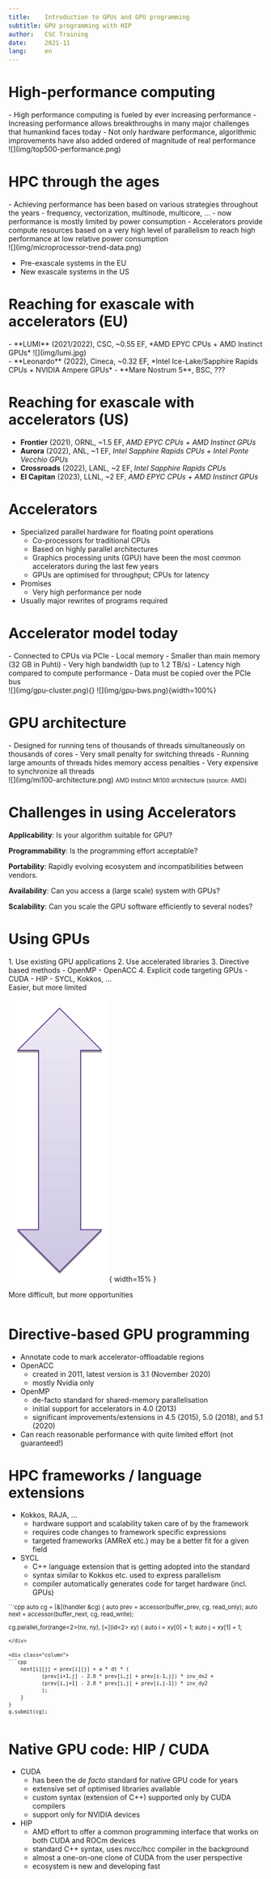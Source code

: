 ```yaml
---
title:    Introduction to GPUs and GPU programming
subtitle: GPU programming with HIP
author:   CSC Training
date:     2021-11
lang:     en
---
```


# High-performance computing

<div class="column">
- High performance computing is fueled by ever increasing performance
- Increasing performance allows breakthroughs in many major challenges that
  humankind faces today
- Not only hardware performance, algorithmic improvements have also added
  ordered of magnitude of real performance
</div>

<div class="column">
![](img/top500-performance.png)
</div>


# HPC through the ages

<div class="column">
- Achieving performance has been based on various strategies throughout the
  years
    - frequency, vectorization, multinode, multicore, ...
    - now performance is mostly limited by power consumption
- Accelerators provide compute resources based on a very high level of
  parallelism to reach high performance at low relative power consumption
</div>

<div class="column">
![](img/microprocessor-trend-data.png)
</div>

- Pre-exascale systems in the EU
- New exascale systems in the US

# Reaching for exascale with accelerators (EU)

<div class="column">
- **LUMI** (2021/2022), CSC, ~0.55 EF, *AMD EPYC CPUs + AMD Instinct GPUs*
![](img/lumi.jpg)
</div>

<div class="column">
- **Leonardo** (2022), Cineca, ~0.32 EF,
  *Intel Ice-Lake/Sapphire Rapids CPUs + NVIDIA Ampere GPUs*
- **Mare Nostrum 5**, BSC, ???
</div>

# Reaching for exascale with accelerators (US)

- **Frontier** (2021), ORNL, ~1.5 EF, *AMD EPYC CPUs + AMD Instinct GPUs*
- **Aurora** (2022), ANL, ~1 EF,
  *Intel Sapphire Rapids CPUs + Intel Ponte Vecchio GPUs*
- **Crossroads** (2022), LANL, ~2 EF, *Intel Sapphire Rapids CPUs*
- **El Capitan** (2023), LLNL, ~2 EF, *AMD EPYC CPUs + AMD Instinct GPUs*


# Accelerators

- Specialized parallel hardware for floating point operations
    - Co-processors for traditional CPUs
    - Based on highly parallel architectures
    - Graphics processing units (GPU) have been the most common accelerators
      during the last few years
    - GPUs are optimised for throughput; CPUs for latency
- Promises
    - Very high performance per node
- Usually major rewrites of programs required


# Accelerator model today

<div class="column">
- Connected to CPUs via PCIe
- Local memory
    - Smaller than main memory (32 GB in Puhti)
- Very high bandwidth (up to 1.2 TB/s)
- Latency high compared to compute performance
- Data must be copied over the PCIe bus
</div>

<div class="column">
![](img/gpu-cluster.png){}
![](img/gpu-bws.png){width=100%}
</div>


# GPU architecture

<div class="column">
- Designed for running tens of thousands of threads simultaneously on
  thousands of cores
- Very small penalty for switching threads
- Running large amounts of threads hides memory access penalties
- Very expensive to synchronize all threads
</div>

<div class="column">
![](img/mi100-architecture.png)
<small>AMD Instinct MI100 architecture (source: AMD)</small>
</div>


# Challenges in using Accelerators

**Applicability**: Is your algorithm suitable for GPU?

**Programmability**: Is the programming effort acceptable?

**Portability**: Rapidly evolving ecosystem and incompatibilities between
vendors.

**Availability**: Can you access a (large scale) system with GPUs?

**Scalability**: Can you scale the GPU software efficiently to several nodes?


# Using GPUs

<div class="column">
1. Use existing GPU applications
2. Use accelerated libraries
3. Directive based methods
    - OpenMP
    - OpenACC
4. Explicit code targeting GPUs
    - CUDA
    - HIP
    - SYCL, Kokkos, ...
</div>

<div class="column">
Easier, but more limited

![](img/arrow.png){ width=15% }

More difficult, but more opportunities
</div>


# Directive-based GPU programming

- Annotate code to mark accelerator-offloadable regions
- OpenACC
    - created in 2011, latest version is 3.1 (November 2020)
    - mostly Nvidia only
- OpenMP
    - de-facto standard for shared-memory parallelisation
    - initial support for accelerators in 4.0 (2013)
    - significant improvements/extensions in 4.5 (2015), 5.0 (2018),
      and 5.1 (2020)
- Can reach reasonable performance with quite limited effort (not guaranteed!)


# HPC frameworks / language extensions

- Kokkos, RAJA, ...
    - hardware support and scalability taken care of by the framework
    - requires code changes to framework specific expressions
    - targeted frameworks (AMReX etc.) may be a better fit for a given field
- SYCL
    - C++ language extension that is getting adopted into the standard
    - syntax similar to Kokkos etc. used to express parallelism
    - compiler automatically generates code for target hardware (incl. GPUs)

<small>
<div class="column">
```cpp
auto cg = [&](handler &cg) {
  auto prev = accessor(buffer_prev, cg, read_only);
  auto next = accessor(buffer_next, cg, read_write);

  cg.parallel_for(range<2>(nx, ny), [=](id<2> xy) {
    auto i = xy[0] + 1;
    auto j = xy[1] + 1;

```
</div>

<div class="column">
```cpp
    next[i][j] = prev[i][j] + a * dt * (
           (prev[i+1,j] - 2.0 * prev[i,j] + prev[i-1,j]) * inv_dx2 +
           (prev[i,j+1] - 2.0 * prev[i,j] + prev[i,j-1]) * inv_dy2
           );
    }
}
q.submit(cg);
```
</div>
</small>


# Native GPU code: HIP / CUDA

- CUDA
    - has been the *de facto* standard for native GPU code for years
    - extensive set of optimised libraries available
    - custom syntax (extension of C++) supported only by CUDA compilers
    - support only for NVIDIA devices
- HIP
    - AMD effort to offer a common programming interface that works on
      both CUDA and ROCm devices
    - standard C++ syntax, uses nvcc/hcc compiler in the background
    - almost a one-on-one clone of CUDA from the user perspective
    - ecosystem is new and developing fast
